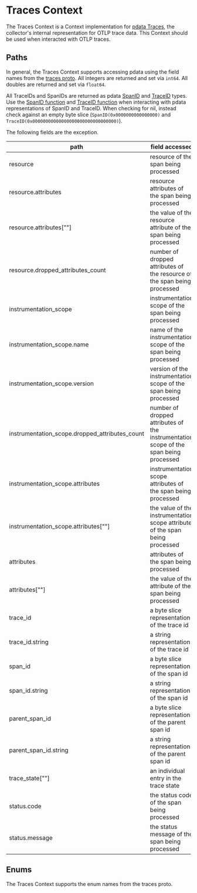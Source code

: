# Traces Context

The Traces Context is a Context implementation for [pdata Traces](https://github.com/open-telemetry/opentelemetry-collector/tree/main/pdata/ptrace), the collector's internal representation for OTLP trace data.  This Context should be used when interacted with OTLP traces.

## Paths
In general, the Traces Context supports accessing pdata using the field names from the [traces proto](https://github.com/open-telemetry/opentelemetry-proto/blob/main/opentelemetry/proto/trace/v1/trace.proto).  All integers are returned and set via `int64`.  All doubles are returned and set via `float64`.

All TraceIDs and SpanIDs are returned as pdata [SpanID](https://github.com/open-telemetry/opentelemetry-collector/blob/main/pdata/pcommon/spanid.go) and [TraceID](https://github.com/open-telemetry/opentelemetry-collector/blob/main/pdata/pcommon/traceid.go) types.  Use the [SpanID function](https://github.com/open-telemetry/opentelemetry-collector-contrib/blob/main/pkg/ottl/ottlfuncs/README.md#spanid) and [TraceID function](https://github.com/open-telemetry/opentelemetry-collector-contrib/blob/main/pkg/ottl/ottlfuncs/README.md#traceid) when interacting with pdata representations of SpanID and TraceID.  When checking for nil, instead check against an empty byte slice (`SpanID(0x0000000000000000)` and `TraceID(0x00000000000000000000000000000000)`).  

The following fields are the exception.

| path                                           | field accessed                                                                        | type                                                                    |
|------------------------------------------------|---------------------------------------------------------------------------------------|-------------------------------------------------------------------------|
| resource                                       | resource of the span being processed                                                  | pcommon.Resource                                                        |
| resource.attributes                            | resource attributes of the span being processed                                       | pcommon.Map                                                             |
| resource.attributes\[""\]                      | the value of the resource attribute of the span being processed                       | string, bool, int64, float64, pcommon.Map, pcommon.Slice, []byte or nil |
| resource.dropped_attributes_count              | number of dropped attributes of the resource of the span being processed              | int64                                                                   |
| instrumentation_scope                          | instrumentation scope of the span being processed                                     | pcommon.InstrumentationScope                                            |
| instrumentation_scope.name                     | name of the instrumentation scope of the span being processed                         | string                                                                  |
| instrumentation_scope.version                  | version of the instrumentation scope of the span being processed                      | string                                                                  |
| instrumentation_scope.dropped_attributes_count | number of dropped attributes of the instrumentation scope of the span being processed | int64                                                                   |
| instrumentation_scope.attributes               | instrumentation scope attributes of the span being processed                          | pcommon.Map                                                             |
| instrumentation_scope.attributes\[""\]         | the value of the instrumentation scope attribute of the span being processed          | string, bool, int64, float64, pcommon.Map, pcommon.Slice, []byte or nil |
| attributes                                     | attributes of the span being processed                                                | pcommon.Map                                                             |
| attributes\[""\]                               | the value of the attribute of the span being processed                                | string, bool, int64, float64, pcommon.Map, pcommon.Slice, []byte or nil |
| trace_id                                       | a byte slice representation of the trace id                                           | pcommon.TraceID                                                         |
| trace_id.string                                | a string representation of the trace id                                               | string                                                                  |
| span_id                                        | a byte slice representation of the span id                                            | pcommon.SpanID                                                          |
| span_id.string                                 | a string representation of the span id                                                | string                                                                  |
| parent_span_id                                 | a byte slice representation of the parent span id                                     | pcommon.SpanID                                                          |
| parent_span_id.string                          | a string representation of the parent span id                                         | string                                                                  |
| trace_state\[""\]                              | an individual entry in the trace state                                                | string                                                                  |
| status.code                                    | the status code of the span being processed                                           | int64                                                                   |
| status.message                                 | the status message of the span being processed                                        | string                                                                  |

## Enums

The Traces Context supports the enum names from the traces proto.
